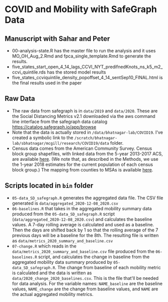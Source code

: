 # COVID and Mobility with SafeGraph Data

## Manuscript with Sahar and Peter

- 00-analysis-state.R has the master file to run the analysis and it uses MO_OH_Aug_2.Rmd and fpca_single_template.Rmd to generate the results.
- five_states_start_open_4_14_lags_CCVI_NYT_predifnedKnots_ns_k5_m2_ccvi_quintile.rds has the stored model results
- five_states_ccviquintile_density_popoffset_4_14_sentSep10_FINAL.html is the final results used in the paper


## Raw Data

- The raw data from safegraph is in `data/2019` and `data/2020`. These are the Social Distancing Metrics v2.1 downloaded via the aws command line interface from the safegraph data catalog https://catalog.safegraph.io/app/browse
- Note that the data is actually stored in `/data/bhatnagar-lab/COVID19`. I've created a symbolic link to the `/scratch/bhatnagar-lab/sbhatnagar/mcgill/research/COVID19/data` folder. 
- Census data comes from the American Community Survey. Census block group shapefiles, with linked data from the 5-year 2013-2017 ACS, are available [here](https://www2.census.gov/geo/tiger/TIGER_DP/2017ACS/ACS_2017_5YR_BG.gdb.zip). (We note that, as described in the Methods, we use the 1-year 2018 estimates for the current population of each census block group.) The mapping from counties to MSAs is available [here](https://www2.census.gov/programs-surveys/metro-micro/geographies/reference-files/2020/delineation-files/list2.xlsx). 


## Scripts located in `bin` folder

- `05-data_SD_safegraph.R` generates the aggregated data file. The CSV file generated is `data/aggregated_2020-12-08_2020.csv`
- `06-baselines.R` that takes in the aggregated mobility summary data produced from the `05-data_SD_safegraph.R` script (`data/aggregated_2020-12-08_2020.csv`) and calculates the baseline values. A 7-day rolling average is calculated and used as a baseline. Then the days are shifted back by 1 so that the rolling average of the 7 previous days will be a baseline for the 8th. The resulting file is written as  `data/metrics_2020_summary_and_baseline.csv`
- `07-change.R` which reads in the `data/metrics_2020_summary_and_baseline.csv` file produced from the `06-baselines.R` script, and calculates the change in baseline from the aggregated mobility data summary produced by `05-data_SD_safegraph.R`. The change from baseline of each mobility metric is calculated and the data is written as `data/2020_change_2020_baselines.csv`. This is the file that'll be needed for data analysis. For the variable names: `NAME_baseline` are the baseline values, `NAME_change` are the change from baseline values, and `NAME` are the actual aggregated mobility metrics.

